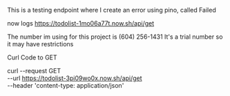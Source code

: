 This is a testing endpoint where I create an error using pino, called Failed 

now logs https://todolist-1mo06a77t.now.sh/api/get 

The number im using for this project is (604) 256-1431 
It's a trial number so it may have restrictions 

Curl Code to GET

curl --request GET \
  --url https://todolist-3pi09wo0x.now.sh/api/get \
  --header 'content-type: application/json'


